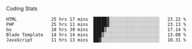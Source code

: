 Coding Stats
<!--START_SECTION:waka-->

```text
HTML             25 hrs 17 mins  █████▓░░░░░░░░░░░░░░░░░░░   23.22 %
PHP              25 hrs 11 mins  █████▓░░░░░░░░░░░░░░░░░░░   23.13 %
Go               18 hrs 39 mins  ████▒░░░░░░░░░░░░░░░░░░░░   17.14 %
Blade Template   14 hrs 14 mins  ███▒░░░░░░░░░░░░░░░░░░░░░   13.08 %
JavaScript       11 hrs 13 mins  ██▓░░░░░░░░░░░░░░░░░░░░░░   10.31 %
```

<!--END_SECTION:waka-->
